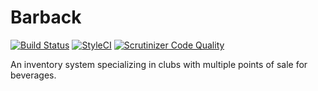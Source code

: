 # Barback
[![Build Status](https://scrutinizer-ci.com/g/2Ryan09/barback/badges/build.png?b=master)](https://scrutinizer-ci.com/g/2Ryan09/barback/build-status/master)
[![StyleCI](https://styleci.io/repos/130530271/shield?branch=master)](https://styleci.io/repos/130530271)
[![Scrutinizer Code Quality](https://scrutinizer-ci.com/g/2Ryan09/barback/badges/quality-score.png?b=master)](https://scrutinizer-ci.com/g/2Ryan09/barback/?branch=master)

An inventory system specializing in clubs with multiple points of sale for beverages.
